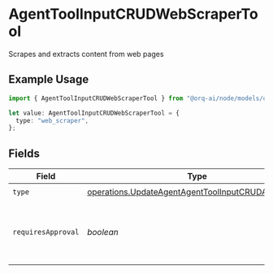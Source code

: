 # AgentToolInputCRUDWebScraperTool

Scrapes and extracts content from web pages

## Example Usage

```typescript
import { AgentToolInputCRUDWebScraperTool } from "@orq-ai/node/models/operations";

let value: AgentToolInputCRUDWebScraperTool = {
  type: "web_scraper",
};
```

## Fields

| Field                                                                                                                    | Type                                                                                                                     | Required                                                                                                                 | Description                                                                                                              |
| ------------------------------------------------------------------------------------------------------------------------ | ------------------------------------------------------------------------------------------------------------------------ | ------------------------------------------------------------------------------------------------------------------------ | ------------------------------------------------------------------------------------------------------------------------ |
| `type`                                                                                                                   | [operations.UpdateAgentAgentToolInputCRUDAgentsType](../../models/operations/updateagentagenttoolinputcrudagentstype.md) | :heavy_check_mark:                                                                                                       | N/A                                                                                                                      |
| `requiresApproval`                                                                                                       | *boolean*                                                                                                                | :heavy_minus_sign:                                                                                                       | Whether this tool requires approval before execution                                                                     |